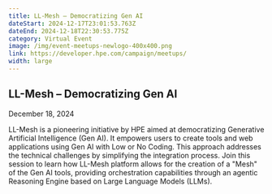 ```yaml
---
title: LL-Mesh – Democratizing Gen AI
dateStart: 2024-12-17T23:01:53.763Z
dateEnd: 2024-12-18T22:30:53.775Z
category: Virtual Event
image: /img/event-meetups-newlogo-400x400.png
link: https://developer.hpe.com/campaign/meetups/
width: large
---
```

## LL-Mesh – Democratizing Gen AI

December 18, 2024

LL-Mesh is a pioneering initiative by HPE aimed at democratizing Generative Artificial Intelligence (Gen AI). It empowers users to create tools and web applications using Gen AI with Low or No Coding. This approach addresses the technical challenges by simplifying the integration process. Join this session to learn how LL-Mesh platform allows for the creation of a "Mesh" of the Gen AI tools, providing orchestration capabilities through an agentic Reasoning Engine based on Large Language Models (LLMs).
